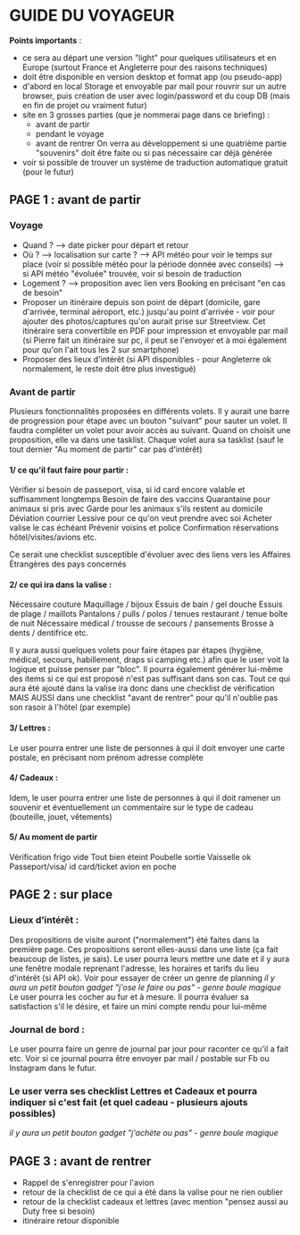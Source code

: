 # GUIDE DU VOYAGEUR

**Points importants** :

- ce sera au départ une version "light" pour quelques utilisateurs et en Europe (surtout France et Angleterre pour des raisons techniques)
- doit être disponible en version desktop et format app (ou pseudo-app)
- d'abord en local Storage et envoyable par mail pour rouvrir sur un autre browser, puis création de user avec login/password et du coup DB (mais en fin de projet ou vraiment futur)
- site en 3 grosses parties (que je nommerai page dans ce briefing) : 
    * avant de partir
    * pendant le voyage
    * avant de rentrer
On verra au développement si une quatrième partie "souvenirs" doit être faite ou si pas nécessaire car déjà générée
- voir si possible de trouver un système de traduction automatique gratuit (pour le futur)

## PAGE 1 : avant de partir

### Voyage
- Quand ? --> date picker pour départ et retour
- Où ? --> localisation sur carte ?
    --> API météo pour voir le temps sur place (voir si possible météo pour la période donnée avec conseils)
    --> si API météo "évoluée" trouvée, voir si besoin de traduction
- Logement ? --> proposition avec lien vers Booking en précisant "en cas de besoin" 
- Proposer un itinéraire depuis son point de départ (domicile, gare d'arrivée, terminal aéroport, etc.) jusqu'au point d'arrivée - voir pour ajouter des photos/captures qu'on aurait prise sur Streetview. Cet itinéraire sera convertible en PDF pour impression et envoyable par mail (si Pierre fait un itinéraire sur pc, il peut se l'envoyer et à moi également pour qu'on l'ait tous les 2 sur smartphone)
- Proposer des lieux d'intérêt (si API disponibles - pour Angleterre ok normalement, le reste doit être plus investigué)

### Avant de partir
Plusieurs fonctionnalités proposées en différents volets. Il y aurait une barre de progression pour étape avec un bouton "suivant" pour sauter un volet. Il faudra compléter un volet pour avoir accès au suivant.
Quand on choisit une proposition, elle va dans une tasklist. Chaque volet aura sa tasklist (sauf le tout dernier "Au moment de partir" car pas d'intérêt)

#### 1/ ce qu'il faut faire pour partir :
Vérifier si besoin de passeport, visa, si id card encore valable et suffisamment longtemps
Besoin de faire des vaccins
Quarantaine pour animaux si pris avec
Garde pour les animaux s'ils restent au domicile
Déviation courrier
Lessive pour ce qu'on veut prendre avec soi
Acheter valise le cas échéant
Prévenir voisins et police
Confirmation réservations hôtel/visites/avions
etc.  

Ce serait une checklist susceptible d'évoluer avec des liens vers les Affaires Étrangères des pays concernés

#### 2/ ce qui ira dans la valise :
Nécessaire couture
Maquillage / bijoux
Essuis de bain / gel douche
Essuis de plage / maillots
Pantalons / pulls / polos / tenues restaurant / tenue boîte de nuit
Nécessaire médical / trousse de secours / pansements
Brosse à dents / dentifrice
etc.

Il y aura aussi quelques volets pour faire étapes par étapes (hygiène, médical, secours, habillement, draps si camping etc.) afin que le user voit la logique et puisse penser par "bloc". Il pourra également générer lui-même des items si ce qui est proposé n'est pas suffisant dans son cas.
Tout ce qui aura été ajouté dans la valise ira donc dans une checklist de vérification MAIS AUSSI dans une checklist "avant de rentrer" pour qu'il n'oublie pas son rasoir à l'hôtel (par exemple)

#### 3/ Lettres :
Le user pourra entrer une liste de personnes à qui il doit envoyer une carte postale, en précisant nom prénom adresse complète

#### 4/ Cadeaux :
Idem, le user pourra entrer une liste de personnes à qui il doit ramener un souvenir et éventuellement un commentaire sur le type de cadeau (bouteille, jouet, vêtements)

#### 5/ Au moment de partir
Vérification frigo vide
Tout bien éteint
Poubelle sortie
Vaisselle ok
Passeport/visa/ id card/ticket avion en poche


## PAGE 2 : sur place

### Lieux d’intérêt :
Des propositions de visite auront ("normalement") été faites dans la première page. Ces propositions seront elles-aussi dans une liste (ça fait beaucoup de listes, je sais). Le user pourra leurs mettre une date et il y aura une fenêtre modale reprenant l'adresse, les horaires et tarifs du lieu d'intérêt (si API ok). Voir pour essayer de créer un genre de planning 
*il y aura un petit bouton gadget "j'ose le faire ou pas" - genre boule magique*
Le user pourra les cocher au fur et à mesure. 
Il pourra évaluer sa satisfaction s'il le désire, et faire un mini compte rendu pour lui-même

### Journal de bord : 
Le user pourra faire un genre de journal par jour pour raconter ce qu'il a fait etc. Voir si ce journal pourra être envoyer par mail / postable sur Fb ou Instagram dans le futur.

### Le user verra ses checklist Lettres et Cadeaux et pourra indiquer si c'est fait (et quel cadeau - plusieurs ajouts possibles)
*il y aura un petit bouton gadget "j'achète ou pas" - genre boule magique*



## PAGE 3 : avant de rentrer

- Rappel de s'enregistrer pour l'avion
- retour de la checklist de ce qui a été dans la valise pour ne rien oublier
- retour de la checklist cadeaux et lettres (avec mention "pensez aussi au Duty free si besoin)
- itinéraire retour disponible

